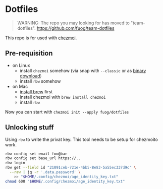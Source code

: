 # Dotfiles

> WARNING: The repo you may looking for has moved to "team-dotfiles".
> <https://github.com/fuog/team-dotfiles>


This repo is for used with [chezmoi](https://www.chezmoi.io/).

## Pre-requisition

- on Linux
  - install `chezmoi` somehow (via snap with `--classic` or as [binary download](https://www.chezmoi.io/install/#__tabbed_6_1))
  - install `rbw` somehow
- on Mac
  - [install brew](https://brew.sh/) first
  - install chezmoi with `brew install chezmoi`
  - install `rbw`

Now you can start with `chezmoi init --apply fuog/dotfiles`

## Unlocking stuff

Using `rbw` to write the privat key. This tool needs to be setup for chezmoito work.

```bash
rbw config set email foo@bar
rbw config set base_url https://..
rbw login
rbw get --field id "21091ceb-721e-4bb5-8e83-5a55ec337d9c" \
  --raw | jq -r '.data.password' \
    >> "$HOME/.config/chezmoi/age_identity_key.txt"
chmod 600 "$HOME/.config/chezmoi/age_identity_key.txt"
```
